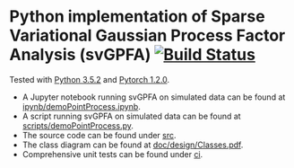 # Python implementation of Sparse Variational Gaussian Process Factor Analysis (svGPFA) [![Build Status](https://travis-ci.com/joacorapela/gaussianProcesses.svg?branch=master)](https://travis-ci.com/joacorapela/svGPFA)

Tested with [Python 3.5.2](https://www.python.org/downloads/release/python-352/) and [Pytorch 1.2.0](https://pytorch.org/).

* A Jupyter notebook running svGPFA on simulated data can be found at [ipynb/demoPointProcess.ipynb](ipynb/demoPointProcess.ipynb).
* A script running svGPFA on simulated data can be found at [scripts/demoPointProcess.py](scripts/demoPointProcess.py).
* The source code can be found under [src](src).
* The class diagram can be found at [doc/design/Classes.pdf](doc/design/Classes.pdf).
* Comprehensive unit tests can be found under [ci](ci).
